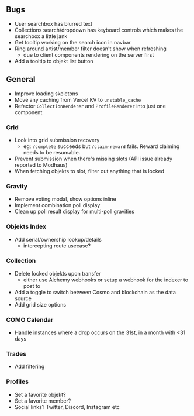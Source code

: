 ## Bugs

- User searchbox has blurred text
- Collections search/dropdown has keyboard controls which makes the searchbox a little jank
- Get tooltip working on the search icon in navbar
- Ring around artist/member filter doesn't show when refreshing
  - due to client components rendering on the server first
- Add a tooltip to objekt list button

## General

- Improve loading skeletons
- Move any caching from Vercel KV to `unstable_cache`
- Refactor `CollectionRenderer` and `ProfileRenderer` into just one component

### Grid

- Look into grid submission recovery
  - eg: `/complete` succeeds but `/claim-reward` fails. Reward claiming needs to be resumable.
- Prevent submission when there's missing slots (API issue already reported to Modhaus)
- When fetching objekts to slot, filter out anything that is locked

### Gravity

- Remove voting modal, show options inline
- Implement combination poll display
- Clean up poll result display for multi-poll gravities

### Objekts Index

- Add serial/ownership lookup/details
  - intercepting route usecase?

### Collection

- Delete locked objekts upon transfer
  - either use Alchemy webhooks or setup a webhook for the indexer to post to
- Add a toggle to switch between Cosmo and blockchain as the data source
- Add grid size options

### COMO Calendar

- Handle instances where a drop occurs on the 31st, in a month with <31 days

### Trades

- Add filtering

### Profiles

- Set a favorite objekt?
- Set a favorite member?
- Social links? Twitter, Discord, Instagram etc
